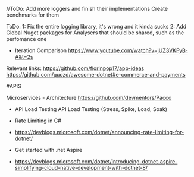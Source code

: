 //ToDo: 
Add more loggers and finish their implementations
Create benchmarks for them

ToDo:
1: Fix the entire logging library, it's wrong and it kinda sucks
2: Add Global Nuget packages for Analysers that should be shared, such as the perfomance one


* Iteration Comparison
https://www.youtube.com/watch?v=jUZ3VKFyB-A&t=2s




Relevant links:
https://github.com/florinpop17/app-ideas
https://github.com/quozd/awesome-dotnet#e-commerce-and-payments

 
 #APIS

Microservices - Architecture
https://github.com/devmentors/Pacco

* API Load Testing
API Load Testing (Stress, Spike, Load, Soak)


* Rate Limiting in C#
- https://devblogs.microsoft.com/dotnet/announcing-rate-limiting-for-dotnet/

- Get started with .net Aspire
- https://devblogs.microsoft.com/dotnet/introducing-dotnet-aspire-simplifying-cloud-native-development-with-dotnet-8/